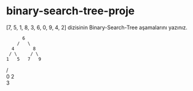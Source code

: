 # binary-search-tree-proje

[7, 5, 1, 8, 3, 6, 0, 9, 4, 2] dizisinin Binary-Search-Tree aşamalarını yazınız.

          6
        /   \
      4       8
     / \     / \
    1   5   7   9
   / \
  0   2
       \
        3

